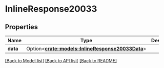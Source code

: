 # InlineResponse20033

## Properties

Name | Type | Description | Notes
------------ | ------------- | ------------- | -------------
**data** | Option<[**crate::models::InlineResponse20033Data**](inline_response_200_33_data.md)> |  | [optional]

[[Back to Model list]](../README.md#documentation-for-models) [[Back to API list]](../README.md#documentation-for-api-endpoints) [[Back to README]](../README.md)


